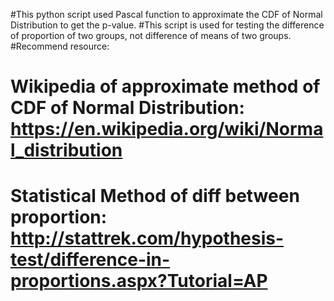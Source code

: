 #This python script used Pascal function to approximate the CDF of Normal Distribution to get the p-value.
#This script is used for testing the difference of proportion of two groups, not difference of means of two groups.
#Recommend resource:
# Wikipedia of approximate method of CDF of Normal Distribution: https://en.wikipedia.org/wiki/Normal_distribution
# Statistical Method of diff between proportion: http://stattrek.com/hypothesis-test/difference-in-proportions.aspx?Tutorial=AP
